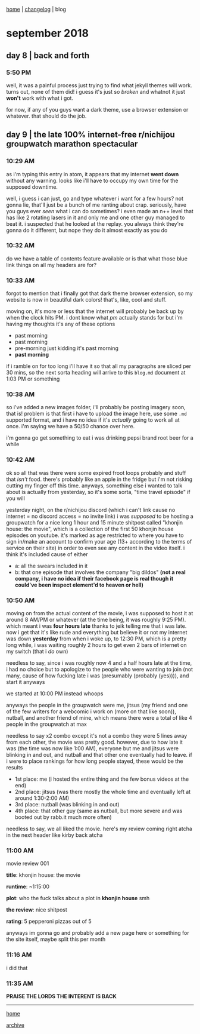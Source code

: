 [home](https://rustyjs.github.io/index) | [changelog](https://rustyjs.github.io/changelog) | blog

# september 2018
## day 8 | back and forth
### 5:50 PM
well, it was a painful process just trying to find what jekyll themes will work. turns out, none of them did! i guess it's just so *broken* and whatnot it just **won't** work with what i got.

for now, if any of you guys want a dark theme, use a browser extension or whatever. that should do the job.

## day 9 | the late 100% internet-free r/nichijou groupwatch marathon spectacular
### 10:29 AM
as i'm typing this entry in atom, it appears that my internet **went down** without any warning. looks like i'll have to occupy my own time for the supposed downtime.

well, i guess i can just, go and type whatever i want for a few hours? not gonna lie, that'll just be a bunch of me ranting about crap. seriously, have you guys ever *seen* what i can do sometimes? i even made an n++ level that has like 2 rotating lasers in it and only me and one other guy managed to beat it. i suspected that he looked at the replay. you always think they're gonna do it different, but nope they do it almost exactly as you do

### 10:32 AM
do we have a table of contents feature available or is that what those blue link things on all my headers are for?

### 10:33 AM
forgot to mention that i finally got that dark theme browser extension, so my website is now in beautiful dark colors! that's, like, cool and stuff.

moving on, it's more or less that the internet will probably be back up by when the clock hits PM. i dont know what *pm* actually stands for but i'm having my thoughts it's any of these options

* past morning
* past morning
* pre-morning just kidding it's past morning
* **past morning**

if i ramble on for too long i'll have it so that all my paragraphs are sliced per 30 mins, so the next sorta heading will arrive to this `blog.md` document at 1:03 PM or something

### 10:38 AM
so i've added a new images folder, i'll probably be posting imagery soon, that is! problem is that first i have to upload the image here, use some `.md` supported format, and i have no idea if it's *actually* going to work all at once. i'm saying we have a 50/50 chance over here.

i'm gonna go get something to eat i was drinking pepsi brand root beer for a while

### 10:42 AM
ok so all that was there were some expired froot loops probably and stuff that *isn't* food. there's probably like an apple in the fridge but i'm not risking cutting my finger off this time. anyways, something else i wanted to talk about is actually from yesterday, so it's some sorta, "time travel episode" if you will

yesterday night, on the r/nichijou discord (which i can't link cause no internet = no discord access = no invite link) i was *supposed* to be hosting a groupwatch for a nice long 1 hour and 15 minute shitpost called "khonjin house: the movie", which is a collection of the first 50 khonjin house episodes on youtube. it's marked as age restricted to where you have to sign in/make an account to confirm your age (13+ according to the terms of service on their site) in order to even see any content in the video itself. i think it's included cause of either

* a: all the swears included in it
* b: that one episode that involves the company "big dildos" **(not a real company, i have no idea if their facebook page is real though it could've been inspect element'd to heaven or hell)**

### 10:50 AM
moving on from the actual content of the movie, i was supposed to host it at around 8 AM/PM or whatever (at the time being, it was roughly 9:25 PM). which meant i was **four hours late** thanks to jeik telling me that i was late. now i get that it's like rude and everything but believe it or not my internet was down **yesterday** from when i woke up, to 12:30 PM, which is a pretty long while, i was waiting roughly 2 hours to get even 2 bars of internet on my switch (that i *do* own)

needless to say, since i was roughly now 4 and a half hours late at the time, i had no choice but to apologize to the people who were wanting to join (not many, cause of how fucking late i was (presumably (probably (yes)))), and start it anyways

we started at 10:00 PM instead whoops

anyways the people in the groupwatch were me, jitsus (my friend and one of the few writers for a webcomic i work on (more on that like soon)), nutball, and another friend of mine, which means there were a total of like 4 people in the groupwatch at max

needless to say x2 combo except it's not a combo they were 5 lines away from each other, the movie was pretty good. however, due to how late it was (the time was now like 1:00 AM), everyone but me and jitsus were blinking in and out, and nutball and that other one eventually had to leave. if i were to place rankings for how long people stayed, these would be the results

* 1st place: me (i hosted the entire thing and the few bonus videos at the end)
* 2nd place: jitsus (was there mostly the whole time and eventually left at around 1:30-2:00 AM)
* 3rd place: nutball (was blinking in and out)
* 4th place: that other guy (same as nutball, but more severe and was booted out by rabb.it much more often)

needless to say, we all liked the movie. here's my review coming right atcha in the next header like kirby back atcha

### 11:00 AM
movie review 001

**title**: khonjin house: the movie

**runtime**: ~1:15:00

**plot**: who the fuck talks about a plot in **khonjin house** smh


**the review**: nice shitpost

**rating**: 5 pepperoni pizzas out of 5

anyways im gonna go and probably add a new page here or something for the site itself, maybe split this per month

### 11:16 AM
i did that

### 11:35 AM
**PRAISE THE LORDS THE INTERENT IS BACK**

___

[home](https://rustyjs.github.io/index)

[archive](https://rustyjs.github.io/blog)
